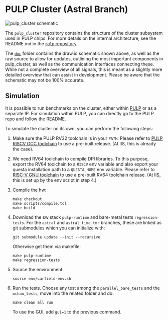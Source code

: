 # PULP Cluster (Astral Branch)

![pulp_cluster schematic](doc/PULP_CLUSTER.png)

The `pulp_cluster` repository contains the structure of the cluster subsystem
used in PULP chips. For more details on the internal architecture, see the
README.md in the [`pulp` repository](https://github.com/pulp-platform/pulp).

The [`doc`](doc/) folder contains the draw.io schematic shown above, as well as
the raw source to allow for updates, outlining the most important components in
pulp_cluster, as well as the communication interfaces connecting these. While
not a complete overview of all signals, this is meant as a slightly more
detailed overview that can assist in development. Please be aware that the
schematic may not be 100% accurate.

## Simulation

It is possible to run benchmarks on the cluster, either within
[PULP](https://github.com/pulp-platform/pulp) or as a separate IP. For
simulation within PULP, you can directly go to the PULP repo and follow the
README.

To simulate the cluster on its own, you can perform the following steps:

1. Make sure the PULP RV32 toolchain is in your `PATH`. Please refer to [PULP
   RISCV GCC toolchain](https://github.com/pulp-platform/pulp-riscv-gcc) to use
   a pre-built release. (At IIS, this is already the case).

2. We need RV64 toolchain to compile DPI libraries. To this purpose, export the
   RV64 toolchain to a `RISCV` env variable and also export your questa
   installation path to a `QUESTA_HOME` env variable. Please refer to [RISC-V GNU
   toolchain](https://github.com/riscv-collab/riscv-gnu-toolchain/) to use a
   pre-built RV64 toolchain release. (At IIS, this is set up by the env script in step 4.)

3. Compile the hw:
   ```
   make checkout
   make scripts/compile.tcl
   make build
   ```

4. Download the sw stack `pulp-runtime` and bare-metal tests `regression-tests`. 
   For the `astral` and `astral_time_tmr` branches, these are linked as git submodules which you can initialize with:
   ```
   git submodule update --init --recursive
   ```
   Otherwise get them via makefile:
   ```
   make pulp-runtime
   make regression-tests
   ```

5. Source the environment:
   ```
   source env/carfield-env.sh
   ```

6. Run the tests. Choose any test among the `parallel_bare_tests` and the
   `mchan_tests`, move into the related folder and do:

   ```
   make clean all run
   ```

   To use the GUI, add `gui=1` to the previous command.

